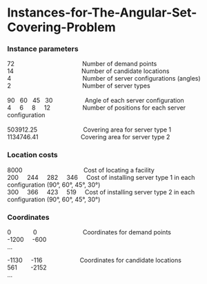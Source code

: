 # Instances-for-The-Angular-Set-Covering-Problem

### Instance parameters
72 &nbsp; &nbsp; &nbsp; &nbsp; &nbsp; &nbsp; &nbsp; &nbsp; &nbsp; &nbsp; &nbsp; &nbsp; &nbsp; &nbsp; &nbsp; &nbsp; &nbsp; &nbsp; &nbsp; &nbsp;Number of demand points\
14 &nbsp; &nbsp; &nbsp; &nbsp; &nbsp; &nbsp; &nbsp; &nbsp; &nbsp; &nbsp; &nbsp; &nbsp; &nbsp; &nbsp; &nbsp; &nbsp; &nbsp; &nbsp; &nbsp; &nbsp;Number of candidate locations\
4 &nbsp; &nbsp; &nbsp; &nbsp; &nbsp; &nbsp; &nbsp; &nbsp; &nbsp; &nbsp; &nbsp; &nbsp; &nbsp; &nbsp; &nbsp; &nbsp; &nbsp; &nbsp; &nbsp; &nbsp; &nbsp;Number of server configurations (angles)\
2 &nbsp; &nbsp; &nbsp; &nbsp; &nbsp; &nbsp; &nbsp; &nbsp; &nbsp; &nbsp; &nbsp; &nbsp; &nbsp; &nbsp; &nbsp; &nbsp; &nbsp; &nbsp; &nbsp; &nbsp; &nbsp;Number of server types\
\
90 &nbsp; 60 &nbsp; 45 &nbsp; 30 &nbsp; &nbsp; &nbsp; &nbsp; &nbsp; &nbsp; &nbsp; &nbsp; &nbsp; Angle of each server configuration \
4 &nbsp; &nbsp; 6 &nbsp; &nbsp; 8 &nbsp; &nbsp; 12 &nbsp; &nbsp; &nbsp; &nbsp; &nbsp; &nbsp; &nbsp; &nbsp; &nbsp; Number of positions for each server configuration\
\
503912.25 &nbsp; &nbsp; &nbsp; &nbsp; &nbsp; &nbsp; &nbsp; &nbsp; &nbsp; &nbsp; &nbsp; &nbsp; &nbsp; Covering area for server type 1\
1134746.41 &nbsp; &nbsp; &nbsp; &nbsp; &nbsp; &nbsp; &nbsp; &nbsp; &nbsp; &nbsp; &nbsp; &nbsp; Covering area for server type 2

### Location costs
8000&nbsp; &nbsp; &nbsp; &nbsp; &nbsp; &nbsp; &nbsp; &nbsp; &nbsp; &nbsp; &nbsp; &nbsp; &nbsp; &nbsp; &nbsp; &nbsp; &nbsp; &nbsp; Cost of locating a facility\
200 &nbsp; &nbsp;	244 &nbsp; &nbsp;	282	&nbsp; &nbsp; 346  &nbsp; &nbsp; Cost of installing server type 1 in each configuration (90°, 60°, 45°, 30°)\
300	&nbsp; &nbsp; 366	&nbsp; &nbsp; 423	&nbsp; &nbsp; 519  &nbsp; &nbsp; Cost of installing server type 2 in each configuration (90°, 60°, 45°, 30°)

### Coordinates
0	&nbsp; &nbsp; &nbsp; &nbsp; &nbsp; &nbsp;  0 &nbsp; &nbsp; &nbsp; &nbsp; &nbsp; &nbsp; &nbsp; &nbsp; &nbsp; &nbsp; &nbsp; &nbsp; &nbsp; Coordinates for demand points\
-1200 &nbsp; &nbsp; -600\
... 


-1130 &nbsp; &nbsp; -116&nbsp; &nbsp; &nbsp; &nbsp; &nbsp; &nbsp; &nbsp; &nbsp; &nbsp; &nbsp; &nbsp; Coordinates for candidate locations\
561 &nbsp; &nbsp; &nbsp; &nbsp;-2152\
...

